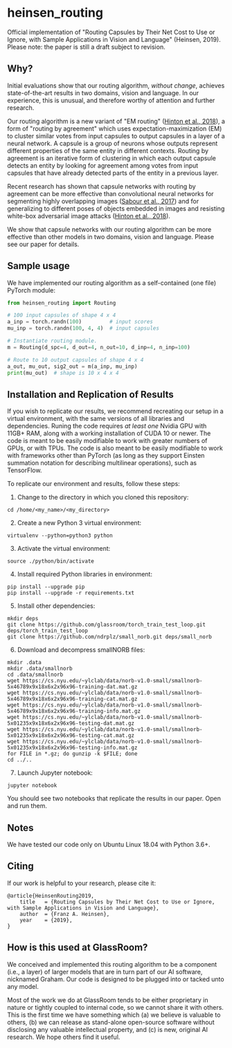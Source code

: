 # heinsen_routing

Official implementation of "Routing Capsules by Their Net Cost to Use or Ignore, with Sample Applications in Vision and Language" (Heinsen, 2019). Please note: the paper is still a draft subject to revision.

## Why?

Initial evaluations show that our routing algorithm, _without change_, achieves state-of-the-art results in two domains, vision and language. In our experience, this is unusual, and therefore worthy of attention and further research.

Our routing algorithm is a new variant of "EM routing" ([Hinton et al., 2018](https://openreview.net/pdf?id=HJWLfGWRb)), a form of "routing by agreement" which uses expectation-maximization (EM) to cluster similar votes from input capsules to output capsules in a layer of a neural network. A capsule is a group of neurons whose outputs represent different properties of the same entity in different contexts. Routing by agreement is an iterative form of clustering in which each output capsule detects an entity by looking for agreement among votes from input capsules that have already detected parts of the entity in a previous layer.

Recent research has shown that capsule networks with routing by agreement can be more effective than convolutional neural networks for segmenting highly overlapping images ([Sabour et al., 2017](https://arxiv.org/pdf/1710.09829.pdf)) and for generalizing to different poses of objects embedded in images and resisting white-box adversarial image attacks ([Hinton et al., 2018](https://openreview.net/pdf?id=HJWLfGWRb)).

We show that capsule networks with our routing algorithm can be more effective than other models in two domains, vision and language. Please see our paper for details.

## Sample usage

We have implemented our routing algorithm as a self-contained (one file) PyTorch module:

```python
from heinsen_routing import Routing

# 100 input capsules of shape 4 x 4
a_inp = torch.randn(100)         # input scores
mu_inp = torch.randn(100, 4, 4)  # input capsules

# Instantiate routing module.
m = Routing(d_spc=4, d_out=4, n_out=10, d_inp=4, n_inp=100)

# Route to 10 output capsules of shape 4 x 4
a_out, mu_out, sig2_out = m(a_inp, mu_inp)
print(mu_out)  # shape is 10 x 4 x 4
```

## Installation and Replication of Results

If you wish to replicate our results, we recommend recreating our setup in a virtual environment, with the same versions of all libraries and dependencies. Runing the code requires _at least one_ Nvidia GPU with 11GB+ RAM, along with a working installation of CUDA 10 or newer. The code is meant to be easily modifiable to work with greater numbers of GPUs, or with TPUs. The code is also meant to be easily modifiable to work with frameworks other than PyTorch (as long as they support Einsten summation notation for describing multilinear operations), such as TensorFlow.

To replicate our environment and results, follow these steps:

1. Change to the directory in which you cloned this repository:

```
cd /home/<my_name>/<my_directory>
```

2. Create a new Python 3 virtual environment:

```
virtualenv --python=python3 python
```

3. Activate the virtual environment:

```
source ./python/bin/activate
```

4. Install required Python libraries in environment:

```
pip install --upgrade pip
pip install --upgrade -r requirements.txt
```

5. Install other dependencies:

```
mkdir deps
git clone https://github.com/glassroom/torch_train_test_loop.git deps/torch_train_test_loop
git clone https://github.com/ndrplz/small_norb.git deps/small_norb
```

6. Download and decompress smallNORB files:

```
mkdir .data
mkdir .data/smallnorb
cd .data/smallnorb
wget https://cs.nyu.edu/~ylclab/data/norb-v1.0-small/smallnorb-5x46789x9x18x6x2x96x96-training-dat.mat.gz
wget https://cs.nyu.edu/~ylclab/data/norb-v1.0-small/smallnorb-5x46789x9x18x6x2x96x96-training-cat.mat.gz
wget https://cs.nyu.edu/~ylclab/data/norb-v1.0-small/smallnorb-5x46789x9x18x6x2x96x96-training-info.mat.gz
wget https://cs.nyu.edu/~ylclab/data/norb-v1.0-small/smallnorb-5x01235x9x18x6x2x96x96-testing-dat.mat.gz
wget https://cs.nyu.edu/~ylclab/data/norb-v1.0-small/smallnorb-5x01235x9x18x6x2x96x96-testing-cat.mat.gz
wget https://cs.nyu.edu/~ylclab/data/norb-v1.0-small/smallnorb-5x01235x9x18x6x2x96x96-testing-info.mat.gz
for FILE in *.gz; do gunzip -k $FILE; done
cd ../..
```

7. Launch Jupyter notebook:

`jupyter notebook`

You should see two notebooks that replicate the results in our paper. Open and run them.

## Notes

We have tested our code only on Ubuntu Linux 18.04 with Python 3.6+.

## Citing

If our work is helpful to your research, please cite it:

```
@article{HeinsenRouting2019,
    title	= {Routing Capsules by Their Net Cost to Use or Ignore, with Sample Applications in Vision and Language},
    author	= {Franz A. Heinsen},
    year	= {2019},
}
```

## How is this used at GlassRoom?

We conceived and implemented this routing algorithm to be a component (i.e., a layer) of larger models that are in turn part of our AI software, nicknamed Graham. Our code is designed to be plugged into or tacked unto any model.

Most of the work we do at GlassRoom tends to be either proprietary in nature or tightly coupled to internal code, so we cannot share it with others. This is the first time we have something which (a) we believe is valuable to others, (b) we can release as stand-alone open-source software without disclosing any valuable intellectual property, and (c) is new, original AI research. We hope others find it useful.
